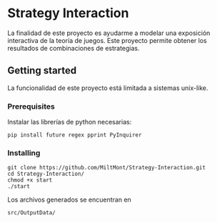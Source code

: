 # Strategy Interaction

La finalidad de este proyecto es ayudarme a modelar una exposición interactiva de la teoría de juegos.
Este proyecto permite obtener los resultados de combinaciones de estrategias.

## Getting started

La funcionalidad de este proyecto está limitada a sistemas unix-like.

### Prerequisites

Instalar las librerías de python necesarias:

```
pip install future regex pprint PyInquirer
```

### Installing

```
git clone https://github.com/MiltMont/Strategy-Interaction.git
cd Strategy-Interaction/
chmod +x start
./start
```

Los archivos generados se encuentran en

```
src/OutputData/
```
